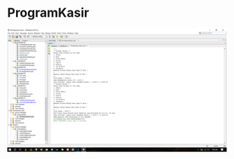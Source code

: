 # ProgramKasir
![alt text](https://github.com/DimasAfifRehardendi/ProgramKasir/blob/master/Screenshot%20(89).png)
